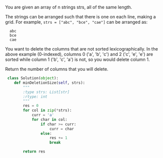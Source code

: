 You are given an array of n strings strs, all of the same length.

The strings can be arranged such that there is one on each line, making a grid. For example, `strs = ["abc", "bce", "cae"]` can be arranged as:

```
  abc
  bce
  cae 
```

You want to delete the columns that are not sorted lexicographically. In the above example (0-indexed), columns 0 ('a', 'b', 'c') and 2 ('c', 'e', 'e') are sorted while column 1 ('b', 'c', 'a') is not, so you would delete column 1.

Return the number of columns that you will delete.

```Python
 class Solution(object):
    def minDeletionSize(self, strs):
        """
        :type strs: List[str]
        :rtype: int
        """
        res = 0
        for col in zip(*strs):
            curr = 'a'
            for char in col:
                if char >= curr:
                    curr = char
                else:
                    res += 1
                    break

        return res
```
